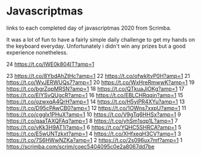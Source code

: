 # Javascriptmas
links to each completed day of javascriptmas 2020 from Scrimba.

It was a lot of fun to have a fairly simple daily challenge to get my hands on the keyboard everyday. Unfortunately i didn't win any prizes but a good experience nonetheless.

24 https://t.co/lWE0k804IT?amp=1

23 https://t.co/8YbdAhZtHc?amp=1
22 https://t.co/ofwkltvP0H?amp=1
21 https://t.co/WvJERWUQs7?amp=1
20 https://t.co/WxHreRmwwK?amp=1
19 https://t.co/bgrZqpMRSN?amp=1
18 https://t.co/QTkuaJiOKg?amp=1
17 https://t.co/EIYSvQUgcR?amp=1
16 https://t.co/EBLCHRqqin?amp=1
15 https://t.co/ozwxqA4QrH?amp=1
14 https://t.co/H5yjPR4XYu?amp=1
13 https://t.co/D95cPAwCB0?amp=1
12 https://t.co/1OWns7xxpU?amp=1
11 https://t.co/cgglx1PHuX?amp=1
10 https://t.co/V9gTq6HHSx?amp=1
9 https://t.co/qaaTAXQFAq?amp=1
8 https://t.co/yhSm1sqp1L?amp=1
7 https://t.co/vKk3H9AT1j?amp=1
6 https://t.co/YQHC5SHRCA?amp=1
5 https://t.co/E5wUNTzkxt?amp=1
4 https://t.co/XHfxeqH3CV?amp=1
3 https://t.co/7S6HWwNZKa?amp=1
2 https://t.co/2s096ux7mf?amp=1
1 https://scrimba.com/scrim/coec5404095c0e2a8067dd7be
